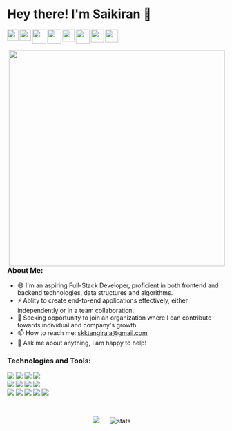 <h1>Hey there! I'm Saikiran 👋</h1>
<!-- <hr> -->
<p>
  <a href="https://portfolio.tskk97.in">
    <img align="left" src="https://image.flaticon.com/icons/svg/265/265674.svg" width="26px" />
  </a>
  <a href="https://www.facebook.com/tskk97/">
    <img align="left" src="https://image.flaticon.com/icons/svg/1384/1384053.svg" width="26px" />
  </a>
   <a href="https://twitter.com/tskk_97">
    <img align="left" src="https://image.flaticon.com/icons/svg/733/733579.svg" width="32px"  />
  </a>
  <a href="mailto:skktangirala@gmail.com">
    <img align="left" src="https://image.flaticon.com/icons/svg/732/732200.svg" width="32px"  />
  </a>
  <a href="https://www.linkedin.com/in/tskk97/">
    <img align="left" src="https://image.flaticon.com/icons/svg/174/174857.svg" width="28px" />
  </a>
  <a href="https://wa.me/+919559695847">
    <img align="left" src="https://image.flaticon.com/icons/svg/2111/2111728.svg" width="32px" />
  </a>
  <a href="https://www.instagram.com/tskk97/">
    <img align="left" src="https://image.flaticon.com/icons/svg/174/174855.svg" width="30px" />
  </a>
  <a href="https://www.hackerrank.com/tskk97">
    <img align="left" src="https://brandfolder.com/hackerrank/logo/hackerrank-primary-logo.png" width="30px"  />
  </a>
</p>

<br><br>

<img align="right" src="https://media0.giphy.com/media/fQZX2aoRC1Tqw/giphy.gif?cid=ecf05e47axse3z79m99qlstooai6bbw4cfaapzsnm52jwdpm&rid=giphy.gif" width="500px" >
<h3>About Me:</h1>
<ul>
  <li>😄 I'm an aspiring Full-Stack Developer, proficient in both frontend and backend technologies, data structures and algorithms.</li>
  <li>⚡ Ablity to create end-to-end applications effectively, either independently or in a team collaboration.</li>
  <li>🔭 Seeking opportunity to join an organization where I can contribute towards individual and company's growth.</li>
  <li>📫 How to reach me: <a href="mailto:skktangirala@gmail.com">skktangirala@gmail.com</a></li>
  <li>💬 Ask me about anything, I am happy to help!</li>
</ul>

<h3> Technologies and Tools: </h3>

<p>
  <img src="https://img.shields.io/badge/html5%20-%23E34F26.svg?&style=for-the-badge&logo=html5&logoColor=white"/>
  <img src="https://img.shields.io/badge/css3%20-%231572B6.svg?&style=for-the-badge&logo=css3&logoColor=white"/>
  <img src="https://img.shields.io/badge/javascript%20-%23323330.svg?&style=for-the-badge&logo=javascript&logoColor=%23F7DF1E"/>
  <img src="https://img.shields.io/badge/bootstrap%20-%23563D7C.svg?&style=for-the-badge&logo=bootstrap&logoColor=white"/>
  <br>
  <img src="https://img.shields.io/badge/react%20-%2320232a.svg?&style=for-the-badge&logo=react&logoColor=%2361DAFB"/>
  <img src="https://img.shields.io/badge/redux%20-%23593d88.svg?&style=for-the-badge&logo=redux&logoColor=white"/>
  <img src="https://img.shields.io/badge/material%20ui%20-%230081CB.svg?&style=for-the-badge&logo=material-ui&logoColor=white"/>
  <img src="https://img.shields.io/badge/python%20-%2314354C.svg?&style=for-the-badge&logo=python&logoColor=white"/>
  <br>
  <img src="https://img.shields.io/badge/flask%20-%23000.svg?&style=for-the-badge&logo=flask&logoColor=white"/>
  <img src="https://img.shields.io/badge/mysql-%2300f.svg?&style=for-the-badge&logo=mysql&logoColor=white"/>
  <img src="https://img.shields.io/badge/GIT%20-%23cb3a37.svg?&style=for-the-badge&logo=git&logoColor=white"/>
  <img src="https://img.shields.io/badge/AWS%20-%23FF9900.svg?&style=for-the-badge&logo=amazon-aws&logoColor=white"/>
  <img src="https://img.shields.io/badge/NPM%20-%23cb3a37.svg?&style=for-the-badge&logo=npm&logoColor=white"/>
</p>

<br>
<p align="center">
<img src="https://github-readme-stats.vercel.app/api/top-langs/?username=tskk97&theme=monokai&hide_langs_below=1&layout=compact" />
<img src="https://github-readme-stats.vercel.app/api?username=tskk97&count_private=true&show_icons=true&theme=monokai&hide=contribs" alt="stats" style="margin:0 20px" />
</p>






<!-- ### Hi there 👋 -->

<!--
**tskk97/tskk97** is a ✨ _special_ ✨ repository because its `README.md` (this file) appears on your GitHub profile.

Here are some ideas to get you started:

- 🔭 I’m currently working on ...
- 🌱 I’m currently learning ...
- 👯 I’m looking to collaborate on ...
- 🤔 I’m looking for help with ...
- 💬 Ask me about ...
- 📫 How to reach me: ...
- 😄 Pronouns: ...
- ⚡ Fun fact: ...
-->
